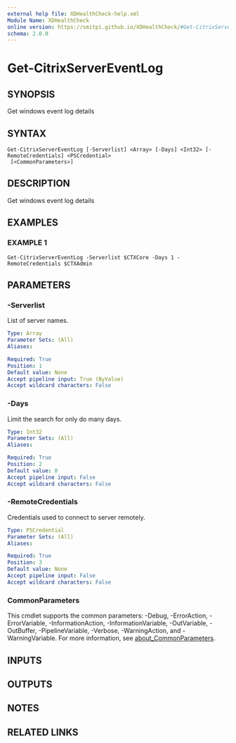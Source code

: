 ```yaml
---
external help file: XDHealthCheck-help.xml
Module Name: XDHealthCheck
online version: https://smitpi.github.io/XDHealthCheck/#Get-CitrixServerEventLog
schema: 2.0.0
---
```


# Get-CitrixServerEventLog

## SYNOPSIS
Get windows event log details

## SYNTAX

```
Get-CitrixServerEventLog [-Serverlist] <Array> [-Days] <Int32> [-RemoteCredentials] <PSCredential>
 [<CommonParameters>]
```

## DESCRIPTION
Get windows event log details

## EXAMPLES

### EXAMPLE 1
```
Get-CitrixServerEventLog -Serverlist $CTXCore -Days 1 -RemoteCredentials $CTXAdmin
```

## PARAMETERS

### -Serverlist
List of server names.

```yaml
Type: Array
Parameter Sets: (All)
Aliases:

Required: True
Position: 1
Default value: None
Accept pipeline input: True (ByValue)
Accept wildcard characters: False
```

### -Days
Limit the search for only do many days.

```yaml
Type: Int32
Parameter Sets: (All)
Aliases:

Required: True
Position: 2
Default value: 0
Accept pipeline input: False
Accept wildcard characters: False
```

### -RemoteCredentials
Credentials used to connect to server remotely.

```yaml
Type: PSCredential
Parameter Sets: (All)
Aliases:

Required: True
Position: 3
Default value: None
Accept pipeline input: False
Accept wildcard characters: False
```

### CommonParameters
This cmdlet supports the common parameters: -Debug, -ErrorAction, -ErrorVariable, -InformationAction, -InformationVariable, -OutVariable, -OutBuffer, -PipelineVariable, -Verbose, -WarningAction, and -WarningVariable. For more information, see [about_CommonParameters](http://go.microsoft.com/fwlink/?LinkID=113216).

## INPUTS

## OUTPUTS

## NOTES

## RELATED LINKS
